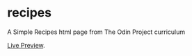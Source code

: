 # recipes

A Simple Recipes html page from The Odin Project curriculum

[Live Preview](https://nbht98.github.io/recipes/).

